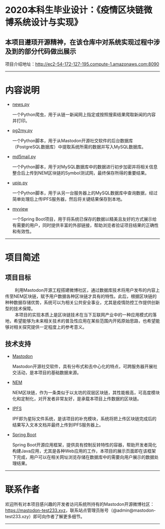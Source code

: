 # 2020本科生毕业设计：《疫情区块链微博系统设计与实现》

## 本项目遵顼开源精神，在该仓库中对系统实现过程中涉及到的部分代码做出展示

项目介绍地址：http://ec2-54-172-127-195.compute-1.amazonaws.com:8090

-----------------------

# 内容说明

* [news.py](http://github.com/Edward-21/Blockchain_Microblog/blob/master/host_blog/news.py)

  一个Python爬虫，用于从链一新闻网上指定或按照搜索结果爬取新闻的内容并打印。

* [pg2my.py](https://github.com/Edward-21/Blockchain_Microblog/blob/master/host_blog/pg2my.py)

  一个Python脚本，用于从Mastodon开源社交软件的后台数据库（PostgreSQL数据库）中提取系统所需的数据并写入MySQL数据库。

* [md5mail.py](https://github.com/Edward-21/Blockchain_Microblog/blob/master/host_blog/md5mail.py)

  一个Python脚本，用于对MySQL数据库中的数据进行初步加密并将相关信息整合后上传到NEM区块链的Symbol测试网，最终保存所得的重要结果。

* [upip.py](https://github.com/Edward-21/Blockchain_Microblog/blob/master/host_show/upip.py)

  一个Python脚本，用于从另一台服务器上的MySQL数据库中查询数据，经过简单处理后上传IPFS服务器，然后将关键结果保存到本地。

* [myview](https://github.com/Edward-21/Blockchain_Microblog/tree/master/host_show/myview)

  一个Spring Boot项目，用于将系统已保存的数据以精美且友好的方式展示给有需要的用户，同时提供丰富的外部链接，帮助浏览者验证项目结果的正确性和有效性。

--------------------------------------------------------------------------------------------

# 项目简述

## 项目目标

&nbsp;&nbsp;&nbsp;&nbsp;&nbsp;&nbsp;&nbsp;&nbsp;利用Mastodon开源工程搭建微博社区，通过数据库技术将用户发布的内容上传至NEM区块链，赋予用户数据各种区块链才具有的特性。此后，根据区块链的种种数据存储优势，系统可以为相关公共安全事业，尤其是疫情防控工作提供创新型的技术保障。  
&nbsp;&nbsp;&nbsp;&nbsp;&nbsp;&nbsp;&nbsp;&nbsp;本项目的实现本质上是区块链技术在当下互联网产业中的一种应用模式的落地，希望能够为未来相关技术的普及性应用在某些范围内开拓原始思路，也希望能够对相关探究提供一定程度上的参考意义。

## 技术支持

* [Mastodon](https://github.com/tootsuite)

  Mastodon开源社交软件，具有分布式和去中心化的特点，可跨服务器开展社交活动，是本项目的基础数据来源。

* [NEM](https://github.com/nemtech)

  NEM区块链，作为一条类似于以太坊的双层区块链，其性能极高，可高度模块化和定制化，对开发者非常友好，是承载本项目上传数据的区块链。

* [IPFS](https://github.com/ipfs)

  IPF即为星际文件系统，是该项目的补充模块，系统将把上传区块链完成后的结果写入文本文档并最终上传到IPFS服务器上。

* [Spring Boot](https://github.com/spring-projects)

  Spring Boot开源应用框架，提供具有控制反转特性的容器，帮助开发者简化构建Java应用，尤其是各种Web应用的工作，本项目的展示页面即在该框架下完成，用户可以在相关网址浏览存储在数据库中的需要向用户展示的数据处理结果。

----------------------------------------------------------------------------------------------------------------------

# 联系作者

欢迎所有对本项目感兴趣的开发者访问系统所持有的Mastodon开源微博社区：https://mastodon-test233.xyz<span></span>，联系站点管理员账号（@admin@<span></span>mastodon-test233.xzy）即可向作者了解更多细节。

-----------------------------------------------------------------------------------------------------------
